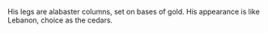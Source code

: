 His legs are alabaster columns, set on bases of gold. His appearance is like Lebanon, choice as the cedars.
